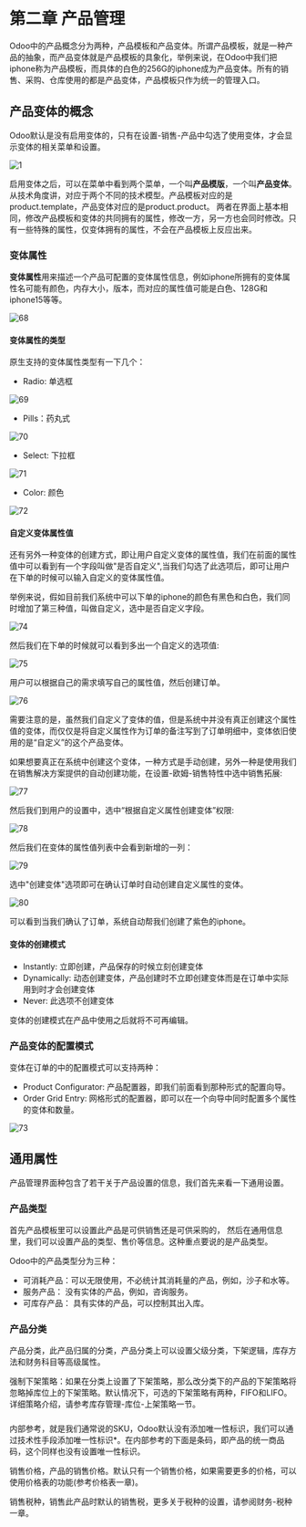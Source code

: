 # 第二章 产品管理

Odoo中的产品概念分为两种，产品模板和产品变体。所谓产品模板，就是一种产品的抽象，而产品变体就是产品模板的具象化，举例来说，在Odoo中我们把iphone称为产品模板，而具体的白色的256G的iphone成为产品变体。所有的销售、采购、仓库使用的都是产品变体，产品模板只作为统一的管理入口。

## 产品变体的概念

Odoo默认是没有启用变体的，只有在设置-销售-产品中勾选了使用变体，才会显示变体的相关菜单和设置。

![1](images/67.png)

启用变体之后，可以在菜单中看到两个菜单，一个叫**产品模版**，一个叫**产品变体**。从技术角度讲，对应于两个不同的技术模型。产品模板对应的是product.template，产品变体对应的是product.product。 两者在界面上基本相同，修改产品模板和变体的共同拥有的属性，修改一方，另一方也会同时修改。只有一些特殊的属性，仅变体拥有的属性，不会在产品模板上反应出来。

### 变体属性

**变体属性**用来描述一个产品可配置的变体属性信息，例如iphone所拥有的变体属性名可能有颜色，内存大小，版本，而对应的属性值可能是白色、128G和iphone15等等。

![68](images/68.png)

#### 变体属性的类型

原生支持的变体属性类型有一下几个：

* Radio: 单选框

![69](./images/69.png)

* Pills：药丸式

![70](./images/70.png)

* Select: 下拉框

![71](./images/71.png)

* Color: 颜色

![72](./images/72.png)

#### 自定义变体属性值

还有另外一种变体的创建方式，即让用户自定义变体的属性值，我们在前面的属性值中可以看到有一个字段叫做"是否自定义",当我们勾选了此选项后，即可让用户在下单的时候可以输入自定义的变体属性值。

举例来说，假如目前我们系统中可以下单的iphone的颜色有黑色和白色，我们同时增加了第三种值，叫做自定义，选中是否自定义字段。

![74](./images/74.png)

然后我们在下单的时候就可以看到多出一个自定义的选项值:

![75](./images/75.png)

用户可以根据自己的需求填写自己的属性值，然后创建订单。

![76](./images/76.png)

需要注意的是，虽然我们自定义了变体的值，但是系统中并没有真正创建这个属性值的变体，而仅仅是将自定义属性作为订单的备注写到了订单明细中，变体依旧使用的是“自定义”的这个产品变体。

如果想要真正在系统中创建这个变体，一种方式是手动创建，另外一种是使用我们在销售解决方案提供的自动创建功能，在设置-欧姆-销售特性中选中销售拓展:

![77](./images/77.png)

然后我们到用户的设置中，选中“根据自定义属性创建变体”权限:

![78](./images/78.png)

然后我们在变体的属性值列表中会看到新增的一列：

![79](./images/79.png)

选中"创建变体"选项即可在确认订单时自动创建自定义属性的变体。

![80](./images/80.png)

可以看到当我们确认了订单，系统自动帮我们创建了紫色的iphone。

#### 变体的创建模式

* Instantly: 立即创建，产品保存的时候立刻创建变体
* Dynamically: 动态创建变体，产品创建时不立即创建变体而是在订单中实际用到时才会创建变体
* Never: 此选项不创建变体

变体的创建模式在产品中使用之后就将不可再编辑。

### 产品变体的配置模式

变体在订单的中的配置模式可以支持两种：

* Product Configurator: 产品配置器，即我们前面看到那种形式的配置向导。
* Order Grid Entry: 网格形式的配置器，即可以在一个向导中同时配置多个属性的变体和数量。

![73](./images/73.png)

## 通用属性

产品管理界面种包含了若干关于产品设置的信息，我们首先来看一下通用设置。

### 产品类型

首先产品模板里可以设置此产品是可供销售还是可供采购的， 然后在通用信息里，我们可以设置产品的类型、售价等信息。这种重点要说的是产品类型。

Odoo中的产品类型分为三种：

* 可消耗产品：可以无限使用，不必统计其消耗量的产品，例如，沙子和水等。
* 服务产品： 没有实体的产品，例如，咨询服务。
* 可库存产品： 具有实体的产品，可以控制其出入库。

### 产品分类

产品分类，此产品归属的分类，产品分类上可以设置父级分类，下架逻辑，库存方法和财务科目等高级属性。

强制下架策略：如果在分类上设置了下架策略，那么改分类下的产品的下架策略将忽略掉库位上的下架策略。默认情况下，可选的下架策略有两种，FIFO和LIFO。详细策略介绍，请参考库存管理-库位-上架策略一节。

### 

内部参考，就是我们通常说的SKU，Odoo默认没有添加唯一性标识，我们可以通过技术性手段添加唯一性标识*。在内部参考的下面是条码，即产品的统一商品码，这个同样也没有设置唯一性标识。

销售价格，产品的销售价格。默认只有一个销售价格，如果需要更多的价格，可以使用价格表的功能(参考价格表一章)。

销售税种，销售此产品时默认的销售税，更多关于税种的设置，请参阅财务-税种一章。

